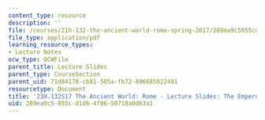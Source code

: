 ```yaml
---
content_type: resource
description: ''
file: /courses/21h-132-the-ancient-world-rome-spring-2017/289ea9c5055cd1d64f8650718a0d63a1_MIT21H_132S17_EmprorPlebs.pdf
file_type: application/pdf
learning_resource_types:
- Lecture Notes
ocw_type: OCWFile
parent_title: Lecture Slides
parent_type: CourseSection
parent_uid: 71d84178-cb81-565a-fb72-896685022491
resourcetype: Document
title: '21H.132S17 The Ancient World: Rome - Lecture Slides: The Emperor and the Plebs'
uid: 289ea9c5-055c-d1d6-4f86-50718a0d63a1
---
```

